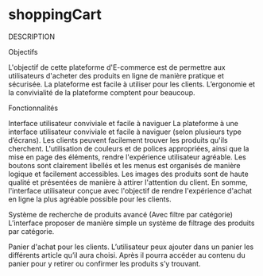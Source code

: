 # shoppingCart
DESCRIPTION

Objectifs

L'objectif de cette plateforme d'E-commerce est de permettre aux utilisateurs d'acheter des produits en ligne de manière pratique et sécurisée. La plateforme est facile à utiliser pour les clients. L’ergonomie et la convivialité de la plateforme comptent pour beaucoup.

Fonctionnalités

Interface utilisateur conviviale et facile à naviguer
La plateforme à une interface utilisateur conviviale et facile à naviguer (selon plusieurs type d’écrans). Les clients peuvent facilement trouver les produits qu'ils cherchent. L'utilisation de couleurs et de polices appropriées, ainsi que la mise en page des éléments, rendre l'expérience utilisateur agréable. Les boutons sont clairement libellés et les menus est organisés de manière logique et facilement accessibles. Les images des produits sont de haute qualité et présentées de manière à attirer l'attention du client. En somme, l'interface utilisateur conçue avec l'objectif de rendre l'expérience d'achat en ligne la plus agréable possible pour les clients.

Système de recherche de produits avancé (Avec filtre par catégorie)
L’interface proposer de manière simple un système de filtrage des produits par catégorie.

Panier d'achat pour les clients.
L’utilisateur peux ajouter dans un panier les différents article qu’il aura choisi. Après il pourra accéder au contenu du panier pour y retirer ou confirmer les produits s’y trouvant.

